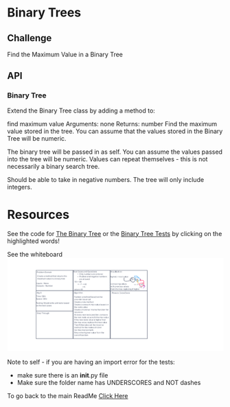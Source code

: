 # Binary Trees

## Challenge

Find the Maximum Value in a Binary Tree

## API

### Binary Tree

Extend the Binary Tree class by adding a method to:

find maximum value
Arguments: none
Returns: number
Find the maximum value stored in the tree. You can assume that the values stored in the Binary Tree will be numeric.

The binary tree will be passed in as self. You can assume the values passed into the tree will be numeric. Values can repeat themselves - this is not necessarily a binary search tree.

Should be able to take in negative numbers. The tree will only include integers.

# Resources

See the code for [The Binary Tree](/code_challenges/tree_max/binary_tree.py) or the [Binary Tree Tests](/code_challenges/tree_max/test_tree_max.py) by clicking on the highlighted words!

See the whiteboard ![Here!](/python/code_challenges/tree_max/CC16.png)

Note to self - if you are having an import error for the tests:
- make sure there is an __init__.py file
- Make sure the folder name has UNDERSCORES and NOT dashes

To go back to the main ReadMe [Click Here](../../README.md)

